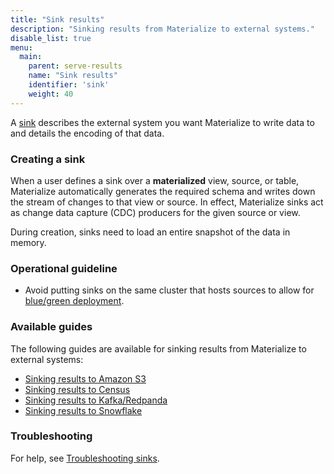 ```yaml
---
title: "Sink results"
description: "Sinking results from Materialize to external systems."
disable_list: true
menu:
  main:
    parent: serve-results
    name: "Sink results"
    identifier: 'sink'
    weight: 40
---
```


A [sink](/concepts/sinks/) describes the external system you want Materialize to
write data to and details the encoding of that data.

### Creating a sink

When a user defines a sink over a **materialized** view, source, or table,
Materialize automatically generates the required schema and writes down the
stream of changes to that view or source. In effect, Materialize sinks act as
change data capture (CDC) producers for the given source or view.

During creation, sinks need to load an entire snapshot of the data in memory.

### Operational guideline

- Avoid putting sinks on the same cluster that hosts sources to allow for
[blue/green
deployment](/manage/dbt/development-workflows/#bluegreen-deployments).

### Available guides

The following guides are available for sinking results from Materialize to external systems:

- [Sinking results to Amazon S3](/serve-results/sink/s3/)
- [Sinking results to Census](/serve-results/sink/census/)
- [Sinking results to Kafka/Redpanda](/serve-results/sink/kafka/)
- [Sinking results to Snowflake](/serve-results/sink/snowflake/)

### Troubleshooting

For help, see [Troubleshooting
sinks](/serve-results/sink/sink-troubleshooting/).
